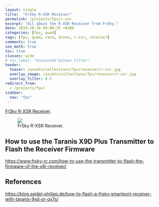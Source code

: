 ```yaml
---
layout: single
title:  "FrSky R-XSR Receiver"
permalink: /projects/fpv/r-xsr
excerpt: "All about the R-XSR Receiver from FrSky."
date: 2019-10-30 09:00:35 +0100
categories: [fpv, quad]
tags: [fpv, quad, race, drone, r-xsr, receiver]
comments: true
use_math: true
toc: true
classes: wide
# toc_label: "Unscented Kalman Filter"
header:
  teaser: /assets/collections/fpv/receiver/r-xsr.jpg
  overlay_image: /assets/collections/fpv/receiver/r-xsr.jpg
  overlay_filter: 0.5
redirect_from:
  - /projects/fpv/
sidebar:
  nav: "fpv"
---
```


[FrSky R-XSR Receiver](https://www.frsky-rc.com/product/r-xsr/). 




<figure>
    <a href="/assets/collections/fpv/receiver/r-xsr.jpg"><img src="/assets/collections/fpv/receiver/r-xsr.jpg"></a>
    <figcaption>FrSky R-XSR Receiver.</figcaption>
</figure>


## How to use the Taranis X9D Plus Transmitter to Flash the Receiver Firmware

https://www.frsky-rc.com/how-to-use-the-transmitter-to-flash-the-firmware-of-the-x8r-receiver/


## References

https://blog.seidel-philipp.de/how-to-flash-a-frsky-smartport-receiver-with-taranis-9xd-or-qx7s/
